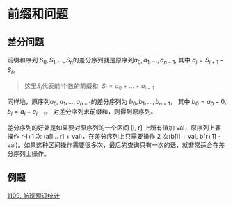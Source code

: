 # 前缀和问题

## 差分问题

前缀和序列 $S_0, S_1, ..., S_n$的差分序列就是原序列$a_0, a_1, ..., a_{n-1}$, 其中 $a_i = S_{i+1} - S_i$。

> 这里$S_i$代表前$i$个数的前缀和: $S_i = a_0 + ... + a_{i-1}$

同样地，原序列$a_0, a_1, ..., a_{n-1}$的差分序列为 $b_0, b_1, ..., b_{n-1}$， 其中 $b_0 = a_0 - 0$, $b_i = a_i - a_{i-1}$。 对差分序列求前缀和，则得到原序列。

差分序列的好处是如果要对原序列的一个区间 [l, r] 上所有值加 val，原序列上要操作 r-l+1 次 (a[l .. r] + val)，在差分序列上只需要操作 2 次(b[l] + val, b[r+1] - val)。如果这种区间操作需要很多次，最后的查询只有一次的话，就非常适合在差分序列上操作。

## 例题

 [1109. 航班预订统计](https://leetcode.cn/problems/corporate-flight-bookings/) 
